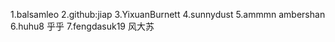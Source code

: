 1.balsamleo
2.github:jiap
3.YixuanBurnett
4.sunnydust
5.ammmn ambershan
6.huhu8 乎乎
7.fengdasuk19  风大苏
